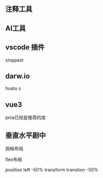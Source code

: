 ## 注释工具
## AI工具
## vscode 插件

sinppest


## darw.io 

huatu s

## vue3

pnia已经是推荐的库

## 垂直水平剧中

网格布局

flex布局

position left -50% transform transtion -50%
